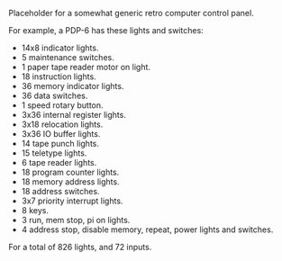 Placeholder for a somewhat generic retro computer control panel.

For example, a PDP-6 has these lights and switches:

- 14x8 indicator lights.
- 5 maintenance switches.
- 1 paper tape reader motor on light.
- 18 instruction lights.
- 36 memory indicator lights.
- 36 data switches.
- 1 speed rotary button.
- 3x36 internal register lights.
- 3x18 relocation lights.
- 3x36 IO buffer lights.
- 14 tape punch lights.
- 15 teletype lights.
- 6 tape reader lights.
- 18 program counter lights.
- 18 memory address lights.
- 18 address switches.
- 3x7 priority interrupt lights.
- 8 keys.
- 3 run, mem stop, pi on lights.
- 4 address stop, disable memory, repeat, power lights and switches.

For a total of 826 lights, and 72 inputs.
